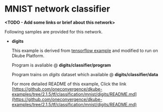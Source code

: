 # MNIST network classifier
**<TODO - Add some links or brief about this network>**

Following samples are provided for this network.
- **digits**

    This example is derived from [tensorflow example](https://github.com/tensorflow/models/tree/master/official/mnist) and modified to run on Dkube Platform.

    Program is avaliable @ **digits/classifier/program**

    Program trains on *digits* dataset which available @ **digits/classifier/data**

    For more detailed README of this example, Click the link [https://github.com/oneconvergence/dkube-examples/tree/2.1.5/tf/classification/mnist/digits/README.md](https://github.com/oneconvergence/dkube-examples/tree/2.1.5/tf/classification/mnist/digits/README.md)

